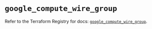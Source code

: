 # `google_compute_wire_group`

Refer to the Terraform Registry for docs: [`google_compute_wire_group`](https://registry.terraform.io/providers/hashicorp/google-beta/6.49.0/docs/resources/google_compute_wire_group).

